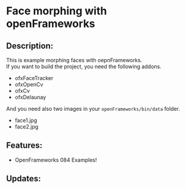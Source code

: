 # Face morphing with openFrameworks

Description:
--------
This is example morphing faces with oepnFrameworks.  
If you want to build the project, you need the following addons.

+ ofxFaceTracker
+ ofxOpenCv
+ ofxCv
+ ofxDelaunay

And you need also two images in your `openFrameworks/bin/data` folder.

+ face1.jpg
+ face2.jpg

Features:
--------
* OpenFrameworks 084 Examples!

Updates:
--------
